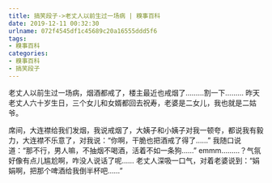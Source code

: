 ```yaml
---
title: 搞笑段子->老丈人以前生过一场病 | 糗事百科
date: 2019-12-11 00:32:30
urlname: 072f4545df1c45689c20a16555ddd5f6
tags: 
- 糗事百科
categories:
- 糗事百科
- 搞笑段子
---
```

老丈人以前生过一场病，烟酒都戒了，楼主最近也戒烟了………割一下………        昨天老丈人六十岁生日，三个女儿和女婿都回去祝寿，老婆是二女儿，我也就是二姑爷。

席间，大连襟给我们发烟，我说戒烟了，大姨子和小姨子对我一顿夸，都说我有毅力，大连襟不乐意了，对我说：“你啊，干脆也把酒戒了得了……”       我随口说道：“那不行，男人嘛，不抽烟不喝酒，活着不如一条狗……”       emmm………？气氛好像有点儿尴尬啊，咋没人说话了呢……       老丈人深吸一口气，对着老婆说到：“娟娟啊，把那个啤酒给我倒半杯吧……”


